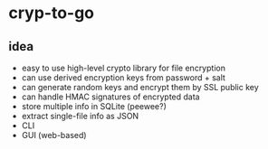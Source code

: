 # cryp-to-go

## idea

- easy to use high-level crypto library for file encryption
- can use derived encryption keys from password + salt
- can generate random keys and encrypt them by SSL public key
- can handle HMAC signatures of encrypted data
- store multiple info in SQLite (peewee?)
- extract single-file info as JSON
- CLI
- GUI (web-based)